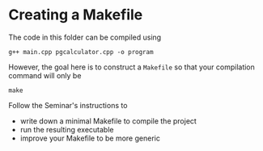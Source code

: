# Creating a Makefile



The code in this folder can be compiled using

```
g++ main.cpp pgcalculator.cpp -o program
```



However, the goal here is to construct a `Makefile` so that your compilation command will only be 

`make`



Follow the Seminar's instructions to 

- write down a minimal Makefile to compile the project
- run the resulting executable
- improve your Makefile to be more generic 

